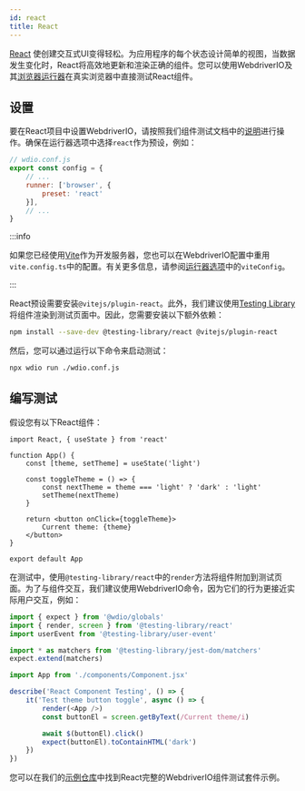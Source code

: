```yaml
---
id: react
title: React
---
```


[React](https://reactjs.org/) 使创建交互式UI变得轻松。为应用程序的每个状态设计简单的视图，当数据发生变化时，React将高效地更新和渲染正确的组件。您可以使用WebdriverIO及其[浏览器运行器](/docs/runner#browser-runner)在真实浏览器中直接测试React组件。

## 设置

要在React项目中设置WebdriverIO，请按照我们组件测试文档中的[说明](/docs/component-testing#set-up)进行操作。确保在运行器选项中选择`react`作为预设，例如：

```js
// wdio.conf.js
export const config = {
    // ...
    runner: ['browser', {
        preset: 'react'
    }],
    // ...
}
```

:::info

如果您已经使用[Vite](https://vitejs.dev/)作为开发服务器，您也可以在WebdriverIO配置中重用`vite.config.ts`中的配置。有关更多信息，请参阅[运行器选项](/docs/runner#runner-options)中的`viteConfig`。

:::

React预设需要安装`@vitejs/plugin-react`。此外，我们建议使用[Testing Library](https://testing-library.com/)将组件渲染到测试页面中。因此，您需要安装以下额外依赖：

```sh npm2yarn
npm install --save-dev @testing-library/react @vitejs/plugin-react
```

然后，您可以通过运行以下命令来启动测试：

```sh
npx wdio run ./wdio.conf.js
```

## 编写测试

假设您有以下React组件：

```tsx title="./components/Component.jsx"
import React, { useState } from 'react'

function App() {
    const [theme, setTheme] = useState('light')

    const toggleTheme = () => {
        const nextTheme = theme === 'light' ? 'dark' : 'light'
        setTheme(nextTheme)
    }

    return <button onClick={toggleTheme}>
        Current theme: {theme}
    </button>
}

export default App
```

在测试中，使用`@testing-library/react`中的`render`方法将组件附加到测试页面。为了与组件交互，我们建议使用WebdriverIO命令，因为它们的行为更接近实际用户交互，例如：

```ts title="app.test.tsx"
import { expect } from '@wdio/globals'
import { render, screen } from '@testing-library/react'
import userEvent from '@testing-library/user-event'

import * as matchers from '@testing-library/jest-dom/matchers'
expect.extend(matchers)

import App from './components/Component.jsx'

describe('React Component Testing', () => {
    it('Test theme button toggle', async () => {
        render(<App />)
        const buttonEl = screen.getByText(/Current theme/i)

        await $(buttonEl).click()
        expect(buttonEl).toContainHTML('dark')
    })
})
```

您可以在我们的[示例仓库](https://github.com/webdriverio/component-testing-examples/tree/main/react-typescript-vite)中找到React完整的WebdriverIO组件测试套件示例。